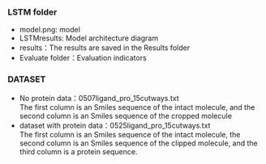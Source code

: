 ### LSTM folder
- model.png: model  
- LSTMresults: Model architecture diagram  
- results：The results are saved in the Results folder    
- Evaluate folder：Evaluation indicators   
###  DATASET 
  - No protein data：0507ligand_pro_15cutways.txt  
   The first column is an Smiles sequence of the intact molecule, and the second column is an Smiles sequence of the cropped molecule
  - dataset with protein data：0525ligand_pro_15cutways.txt  
  The first column is an Smiles sequence of the intact molecule, the second column is an Smiles sequence of the clipped molecule, and the third column is a protein sequence. 


